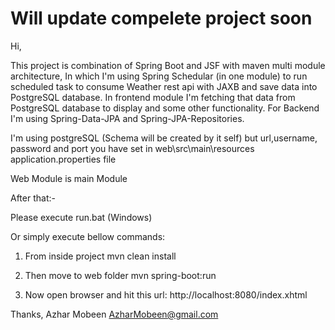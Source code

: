 # Will update compelete project soon

Hi,

This project is combination of Spring Boot and JSF with maven multi module architecture, In which I'm using Spring Schedular (in one module) to run scheduled task to consume Weather rest api with JAXB and save data into PostgreSQL database. In frontend module I'm fetching that data from PostgreSQL database to display and some other functionality.
For Backend I'm using Spring-Data-JPA and Spring-JPA-Repositories.

I'm using postgreSQL (Schema will be created by it self) 
but url,username, password and port you have set in web\src\main\resources application.properties file

Web Module is main Module


After that:- 

Please execute run.bat (Windows)

Or simply execute bellow commands:
1) From inside project 
	mvn clean install
2) Then move to web folder
	mvn spring-boot:run

3) Now open browser and hit this url: 
http://localhost:8080/index.xhtml


Thanks,
Azhar Mobeen
AzharMobeen@gmail.com
